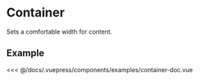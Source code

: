 # Container

Sets a comfortable width for content.

## Example

<Demo componentName="examples-container-doc" />

<SourceCode>
<<< @/docs/.vuepress/components/examples/container-doc.vue
</SourceCode>
